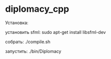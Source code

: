 # diplomacy_cpp

Установка:

установить sfml: sudo apt-get install libsfml-dev

собрать: ./compile.sh

запустить: ./bin/Diplomacy
